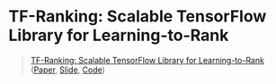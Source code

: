 # TF-Ranking: Scalable TensorFlow Library for Learning-to-Rank

> [TF-Ranking: Scalable TensorFlow Library for Learning-to-Rank](https://paperswithcode.com/paper/tf-ranking-scalable-tensorflow-library-for) ([Paper](https://arxiv.org/pdf/1812.00073v2.pdf), [Slide](http://bendersky.github.io/res/TF-Ranking-ICTIR-2019.pdf), [Code](https://github.com/tensorflow/ranking))